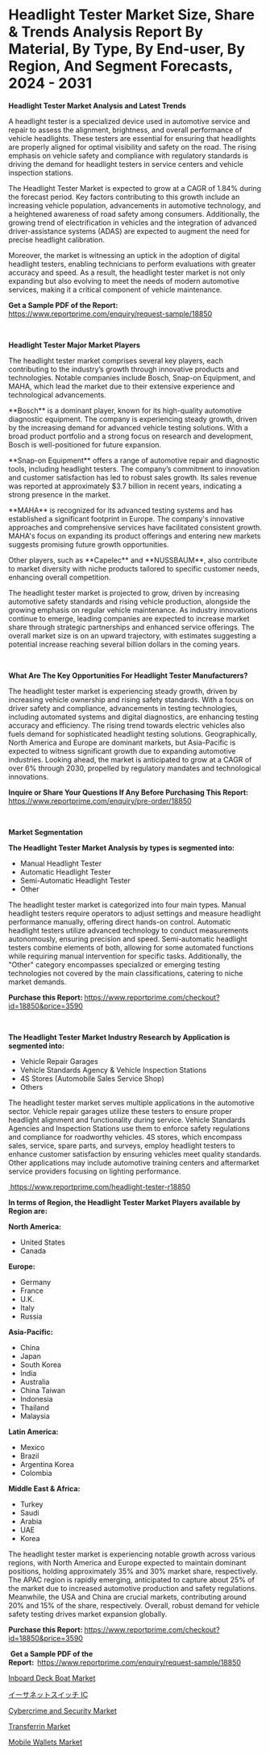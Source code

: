 <p><h1>Headlight Tester Market Size, Share & Trends Analysis Report By Material, By Type, By End-user, By Region, And Segment Forecasts, 2024 - 2031</h1></p><p><strong>Headlight Tester Market Analysis and Latest Trends</strong></p>
<p><p>A headlight tester is a specialized device used in automotive service and repair to assess the alignment, brightness, and overall performance of vehicle headlights. These testers are essential for ensuring that headlights are properly aligned for optimal visibility and safety on the road. The rising emphasis on vehicle safety and compliance with regulatory standards is driving the demand for headlight testers in service centers and vehicle inspection stations.</p><p>The Headlight Tester Market is expected to grow at a CAGR of 1.84% during the forecast period. Key factors contributing to this growth include an increasing vehicle population, advancements in automotive technology, and a heightened awareness of road safety among consumers. Additionally, the growing trend of electrification in vehicles and the integration of advanced driver-assistance systems (ADAS) are expected to augment the need for precise headlight calibration.</p><p>Moreover, the market is witnessing an uptick in the adoption of digital headlight testers, enabling technicians to perform evaluations with greater accuracy and speed. As a result, the headlight tester market is not only expanding but also evolving to meet the needs of modern automotive services, making it a critical component of vehicle maintenance.</p></p>
<p><strong>Get a Sample PDF of the Report:&nbsp;</strong> <a href="https://www.reportprime.com/enquiry/request-sample/18850?utm_campaign=1105&utm_medium=2&utm_source=Github&utm_content=ia&utm_term=22112024&utm_id=headlight-tester">https://www.reportprime.com/enquiry/request-sample/18850</a></p>
<p>&nbsp;</p>
<p><strong>Headlight Tester Major Market Players</strong></p>
<p><p>The headlight tester market comprises several key players, each contributing to the industry’s growth through innovative products and technologies. Notable companies include Bosch, Snap-on Equipment, and MAHA, which lead the market due to their extensive experience and technological advancements.</p><p>**Bosch** is a dominant player, known for its high-quality automotive diagnostic equipment. The company is experiencing steady growth, driven by the increasing demand for advanced vehicle testing solutions. With a broad product portfolio and a strong focus on research and development, Bosch is well-positioned for future expansion.</p><p>**Snap-on Equipment** offers a range of automotive repair and diagnostic tools, including headlight testers. The company’s commitment to innovation and customer satisfaction has led to robust sales growth. Its sales revenue was reported at approximately $3.7 billion in recent years, indicating a strong presence in the market.</p><p>**MAHA** is recognized for its advanced testing systems and has established a significant footprint in Europe. The company's innovative approaches and comprehensive services have facilitated consistent growth. MAHA's focus on expanding its product offerings and entering new markets suggests promising future growth opportunities.</p><p>Other players, such as **Capelec** and **NUSSBAUM**, also contribute to market diversity with niche products tailored to specific customer needs, enhancing overall competition. </p><p>The headlight tester market is projected to grow, driven by increasing automotive safety standards and rising vehicle production, alongside the growing emphasis on regular vehicle maintenance. As industry innovations continue to emerge, leading companies are expected to increase market share through strategic partnerships and enhanced service offerings. The overall market size is on an upward trajectory, with estimates suggesting a potential increase reaching several billion dollars in the coming years.</p></p>
<p>&nbsp;</p>
<p><strong>What Are The Key Opportunities For Headlight Tester Manufacturers?</strong></p>
<p><p>The headlight tester market is experiencing steady growth, driven by increasing vehicle ownership and rising safety standards. With a focus on driver safety and compliance, advancements in testing technologies, including automated systems and digital diagnostics, are enhancing testing accuracy and efficiency. The rising trend towards electric vehicles also fuels demand for sophisticated headlight testing solutions. Geographically, North America and Europe are dominant markets, but Asia-Pacific is expected to witness significant growth due to expanding automotive industries. Looking ahead, the market is anticipated to grow at a CAGR of over 6% through 2030, propelled by regulatory mandates and technological innovations.</p></p>
<p><strong>Inquire or Share Your Questions If Any Before Purchasing This Report:</strong> <a href="https://www.reportprime.com/enquiry/pre-order/18850?utm_campaign=1105&utm_medium=2&utm_source=Github&utm_content=ia&utm_term=22112024&utm_id=headlight-tester">https://www.reportprime.com/enquiry/pre-order/18850</a></p>
<p>&nbsp;</p>
<p><strong>Market Segmentation</strong></p>
<p><strong>The Headlight Tester Market Analysis by types is segmented into:</strong></p>
<p><ul><li>Manual Headlight Tester</li><li>Automatic Headlight Tester</li><li>Semi-Automatic Headlight Tester</li><li>Other</li></ul></p>
<p><p>The headlight tester market is categorized into four main types. Manual headlight testers require operators to adjust settings and measure headlight performance manually, offering direct hands-on control. Automatic headlight testers utilize advanced technology to conduct measurements autonomously, ensuring precision and speed. Semi-automatic headlight testers combine elements of both, allowing for some automated functions while requiring manual intervention for specific tasks. Additionally, the "Other" category encompasses specialized or emerging testing technologies not covered by the main classifications, catering to niche market demands.</p></p>
<p><strong>Purchase this Report:&nbsp;</strong><a href="https://www.reportprime.com/checkout?id=18850&price=3590&utm_campaign=1105&utm_medium=2&utm_source=Github&utm_content=ia&utm_term=22112024&utm_id=headlight-tester">https://www.reportprime.com/checkout?id=18850&price=3590</a></p>
<p>&nbsp;</p>
<p><strong>The Headlight Tester Market Industry Research by Application is segmented into:</strong></p>
<p><ul><li>Vehicle Repair Garages</li><li>Vehicle Standards Agency & Vehicle Inspection Stations</li><li>4S Stores (Automobile Sales Service Shop)</li><li>Others</li></ul></p>
<p><p>The headlight tester market serves multiple applications in the automotive sector. Vehicle repair garages utilize these testers to ensure proper headlight alignment and functionality during service. Vehicle Standards Agencies and Inspection Stations use them to enforce safety regulations and compliance for roadworthy vehicles. 4S stores, which encompass sales, service, spare parts, and surveys, employ headlight testers to enhance customer satisfaction by ensuring vehicles meet quality standards. Other applications may include automotive training centers and aftermarket service providers focusing on lighting performance.</p></p>
<p><a href="https://www.reportprime.com/headlight-tester-r18850?utm_campaign=1105&utm_medium=2&utm_source=Github&utm_content=ia&utm_term=22112024&utm_id=headlight-tester">&nbsp;https://www.reportprime.com/headlight-tester-r18850</a></p>
<p><strong>In terms of Region, the Headlight Tester Market Players available by Region are:</strong></p>
<p>
    <p> <strong> North America: </strong>
        <ul>
            <li>United States</li>
            <li>Canada</li>
        </ul>
        </p> 
    <p> <strong> Europe: </strong>
        <ul>
            <li>Germany</li>
            <li>France</li>
            <li>U.K.</li>
            <li>Italy</li>
            <li>Russia</li>
        </ul>
        </p> 
    <p> <strong> Asia-Pacific: </strong>
        <ul>
            <li>China</li>
            <li>Japan</li>
            <li>South Korea</li>
            <li>India</li>
            <li>Australia</li>
            <li>China Taiwan</li>
            <li>Indonesia</li>
            <li>Thailand</li>
            <li>Malaysia</li>
        </ul>
        </p> 
    <p> <strong> Latin America: </strong>
        <ul>
            <li>Mexico</li>
            <li>Brazil</li>
            <li>Argentina Korea</li>
            <li>Colombia</li>
        </ul>
        </p> 
    <p> <strong> Middle East & Africa: </strong>
        <ul>
            <li>Turkey</li>
            <li>Saudi</li>
            <li>Arabia</li>
            <li>UAE</li>
            <li>Korea</li>
        </ul>
    </p>
    </p>
<p><p>The headlight tester market is experiencing notable growth across various regions, with North America and Europe expected to maintain dominant positions, holding approximately 35% and 30% market share, respectively. The APAC region is rapidly emerging, anticipated to capture about 25% of the market due to increased automotive production and safety regulations. Meanwhile, the USA and China are crucial markets, contributing around 20% and 15% of the share, respectively. Overall, robust demand for vehicle safety testing drives market expansion globally.</p></p>
<p><strong>Purchase this Report: </strong><a href="https://www.reportprime.com/checkout?id=18850&price=3590&utm_campaign=1105&utm_medium=2&utm_source=Github&utm_content=ia&utm_term=22112024&utm_id=headlight-tester">https://www.reportprime.com/checkout?id=18850&price=3590</a></p>
<p>&nbsp;<strong>Get a Sample PDF of the Report:&nbsp;&nbsp;</strong><a href="https://www.reportprime.com/enquiry/request-sample/18850?utm_campaign=1105&utm_medium=2&utm_source=Github&utm_content=ia&utm_term=22112024&utm_id=headlight-tester">https://www.reportprime.com/enquiry/request-sample/18850</a></p>
<p><strong></strong></p>
<p><p><a href="https://github.com/NorbertYates/Market-Research-Report-List-7/blob/main/inboard-deck-boat-market.md?utm_campaign=1105&utm_medium=2&utm_source=Github&utm_content=ia&utm_term=22112024&utm_id=headlight-tester">Inboard Deck Boat Market</a></p><p><a href="https://github.com/lababdou/Market-Research-Report-List-6/blob/main/292953724906.md?utm_campaign=1105&utm_medium=2&utm_source=Github&utm_content=ia&utm_term=22112024&utm_id=headlight-tester">イーサネットスイッチ IC</a></p><p><a href="https://www.linkedin.com/pulse/trustworthy-market-insights-cybercrime-security-size-share-nzz0e?utm_campaign=1105&utm_medium=2&utm_source=Github&utm_content=ia&utm_term=22112024&utm_id=headlight-tester">Cybercrime and Security Market</a></p><p><a href="https://issuu.com/reportprime-2/docs/transferrin-market-size-2030.pptx_0ee4c11019a715?utm_campaign=1105&utm_medium=2&utm_source=Github&utm_content=ia&utm_term=22112024&utm_id=headlight-tester">Transferrin Market</a></p><p><a href="https://www.linkedin.com/pulse/precise-information-mobile-wallets-market-size-share-dogue?utm_campaign=1105&utm_medium=2&utm_source=Github&utm_content=ia&utm_term=22112024&utm_id=headlight-tester">Mobile Wallets Market</a></p></p>